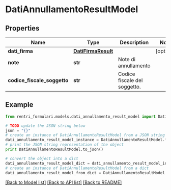# DatiAnnullamentoResultModel


## Properties
Name | Type | Description | Notes
------------ | ------------- | ------------- | -------------
**dati_firma** | [**DatiFirmaResult**](DatiFirmaResult.md) |  | [optional] 
**note** | **str** | Note di annullamento | 
**codice_fiscale_soggetto** | **str** | Codice fiscale del soggetto. | 

## Example

```python
from rentri_formulari.models.dati_annullamento_result_model import DatiAnnullamentoResultModel

# TODO update the JSON string below
json = "{}"
# create an instance of DatiAnnullamentoResultModel from a JSON string
dati_annullamento_result_model_instance = DatiAnnullamentoResultModel.from_json(json)
# print the JSON string representation of the object
print DatiAnnullamentoResultModel.to_json()

# convert the object into a dict
dati_annullamento_result_model_dict = dati_annullamento_result_model_instance.to_dict()
# create an instance of DatiAnnullamentoResultModel from a dict
dati_annullamento_result_model_from_dict = DatiAnnullamentoResultModel.from_dict(dati_annullamento_result_model_dict)
```
[[Back to Model list]](../README.md#documentation-for-models) [[Back to API list]](../README.md#documentation-for-api-endpoints) [[Back to README]](../README.md)


